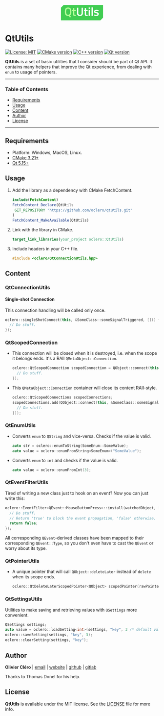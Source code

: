 <div align="center">
	<img height="50" src="logo.svg">
</div>

# QtUtils

[![License: MIT](https://img.shields.io/badge/license-MIT-green)](https://mit-license.org/)
[![CMake version](https://img.shields.io/badge/CMake-3.21+-064F8C?logo=cmake)](https://www.qt.io)
[![C++ version](https://img.shields.io/badge/C++-17-00599C?logo=++)](https://www.qt.io)
[![Qt version](https://img.shields.io/badge/Qt-5.15.2+-41CD52?logo=qt)](https://www.qt.io)

**QtUtils** is a set of basic utilities that I consider should be part of Qt API. It contains many helpers that improve the Qt experience, from dealing with `enum` to usage of pointers.

---

### Table of Contents

- [Requirements](#requirements)
- [Usage](#usage)
- [Content](#content)
- [Author](#author)
- [License](#license)

---

## Requirements

- Platform: Windows, MacOS, Linux.
- [CMake 3.21+](https://cmake.org/download/)
- [Qt 5.15+](https://www.qt.io/download-qt-installer)

## Usage

1. Add the library as a dependency with CMake FetchContent.

   ```cmake
   include(FetchContent)
   FetchContent_Declare(QtUtils
    GIT_REPOSITORY "https://github.com/oclero/qtutils.git"
   )
   FetchContent_MakeAvailable(QtUtils)
   ```

2. Link with the library in CMake.

   ```cmake
   target_link_libraries(your_project oclero::QtUtils)
   ```

3. Include headers in your C++ file.

   ```c++
   #include <oclero/QtConnectionUtils.hpp>
   ```

## Content

### QtConnectionUtils

#### Single-shot Connection

This connection handling will be called only once.

```cpp
oclero::singleShotConnect(this, &SomeClass::someSignalTriggered, []() {
  // Do stuff.
});
```

### QtScopedConnection

- This connection will be closed when it is destroyed, i.e. when the scope it belongs ends. It's a RAII `QMetaObject::Connection`.

  ```cpp
  oclero::QtScopedConnection scopedConnection = QObject::connect(this, &SomeClass::someSignalTriggered, []() {
    // Do stuff.
  });
  ```

- This `QMetaObject::Connection` container will close its content RAII-style.

  ```cpp
  oclero::QtScopedConnections scopedConnections;
  scopedConnections.add(QObject::connect(this, &SomeClass::someSignalTriggered, []() {
    // Do stuff.
  }));
  ```

### QtEnumUtils

- Converts `enum` to `QString` and vice-versa. Checks if the value is valid.

  ```cpp
  auto str = oclero::enumToString(SomeEnum::SomeValue);
  auto value = oclero::enumFromString<SomeEnum>("SomeValue");
  ```

- Converts `enum` to `int` and checks if the value is valid.

  ```cpp
  auto value = oclero::enumFromInt(3);
  ```

### QtEventFilterUtils

Tired of writing a new class just to hook on an event? Now you can just write this:

```cpp
oclero::EventFilter<QEvent::MouseButtonPress>::install(watchedObject, [](QMouseEvent* e) {
  // Do stuff.
  // Return 'true' to block the event propagation, 'false' otherwise.
  return false;
});
```

All corresponding `QEvent`-derived classes have been mapped to their corresponding `QEvent::Type`, so you don't even have to cast the `QEvent` or worry about its type.

### QtPointerUtils

- A unique pointer that will call `QObject::deleteLater` instead of `delete` when its scope ends.

  ```cpp
  oclero::QtDeleteLaterScopedPointer<QObject> scopedPointer(rawPointer);
  ```

### QtSettingsUtils

Utilities to make saving and retrieving values with `QSettings` more convenient.

```cpp
QSettings settings;
auto value = oclero::loadSetting<int>(settings, "key", 3 /* default value */);
oclero::saveSetting(settings, "key", 3);
oclero::clearSetting(settings, "key");
```

## Author

**Olivier Cléro** | [email](mailto:oclero@pm.me) | [website](https://www.olivierclero.com) | [github](https://www.github.com/oclero) | [gitlab](https://www.gitlab.com/oclero)

Thanks to Thomas Donel for his help.

## License

**QtUtils** is available under the MIT license. See the [LICENSE](LICENSE) file for more info.
